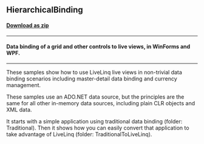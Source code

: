 ## HierarchicalBinding
#### [Download as zip](https://minhaskamal.github.io/DownGit/#/home?url=https://github.com/GrapeCity/ComponentOne-WinForms-Samples/tree/master/NetFramework\DataSource\VB\LiveLinq\GettingStarted\HierarchicalBinding)
____
#### Data binding of a grid and other controls to live views, in WinForms and WPF.
____
These samples show how to use LiveLinq live views in non-trivial data binding scenarios including master-detail data binding and currency management. 

These samples use an ADO.NET data source, but the principles are the same for all other in-memory data sources, including plain CLR objects and XML data. 

It starts with a simple application using traditional data binding (folder: Traditional). Then it shows how you can easily convert that application to take advantage of LiveLinq (folder: TraditionalToLiveLinq). 